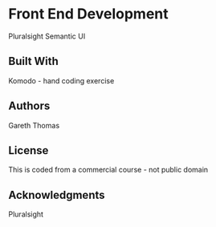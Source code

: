 # Front End Development

Pluralsight Semantic UI


## Built With

Komodo - hand coding exercise


## Authors

Gareth Thomas

## License

This is coded from a commercial course - not public domain

## Acknowledgments

Pluralsight
